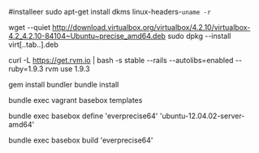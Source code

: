 #installeer
sudo apt-get install dkms linux-headers-`uname -r`


wget --quiet http://download.virtualbox.org/virtualbox/4.2.10/virtualbox-4.2_4.2.10-84104~Ubuntu~precise_amd64.deb 
sudo dpkg --install virt[..tab..].deb

curl -L https://get.rvm.io | bash -s stable --rails --autolibs=enabled  --ruby=1.9.3
rvm use 1.9.3

gem install bundler
bundle install

bundle exec vagrant basebox templates

bundle exec basebox define 'everprecise64' 'ubuntu-12.04.02-server-amd64'

bundle exec basebox build 'everprecise64'
